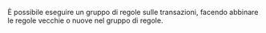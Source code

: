 È possibile eseguire un gruppo di regole sulle transazioni, facendo abbinare le regole vecchie o nuove nel gruppo di regole.